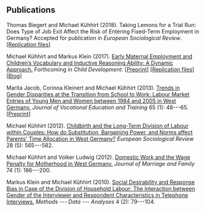
## Publications

Thomas Biegert and Michael Kühhirt (2018). Taking Lemons for a Trial Run: Does Type of Job Exit Affect the Risk of Entering Fixed-Term Employment in Germany? Accepted for publication in *European Sociological Review*. [[Replication files](https://osf.io/nh5u4)]

Michael Kühhirt and Markus Klein (2017). [Early Maternal Employment and Children’s Vocabulary and Inductive Reasoning Ability: A Dynamic Approach.](http://onlinelibrary.wiley.com/doi/10.1111/cdev.12796/abstract) Forthcoming in *Child Development*. [[Preprint](https://osf.io/preprints/socarxiv/brscf)] [[Replication files](https://osf.io/m8trg)] [[Blog](https://theconversation.com/being-a-working-mother-is-not-bad-for-your-children-78439)]

Marita Jacob, Corinna Kleinert and Michael Kühhirt (2013). [Trends in Gender Disparities at the Transition from School to Work: Labour Market Entries of Young Men and Women between 1984 and 2005 in West Germany.](http://www.tandfonline.com/doi/abs/10.1080/13636820.2012.738427#.VZ59QbdH_sY) *Journal of Vocational Education and Training* 65 (1): 48---65. [[Preprint](http://www.mzes.uni-mannheim.de/publications/wp/wp-127.pdf)]

Michael Kühhirt (2012). [Childbirth and the Long-Term Division of Labour within Couples: How do Substitution, Bargaining Power, and Norms affect Parents' Time Allocation in West Germany?](http://esr.oxfordjournals.org/content/28/5/565) *European Sociological Review* 28 (5): 565---582.

Michael Kühhirt and Volker Ludwig (2012). [Domestic Work and the Wage Penalty for Motherhood in West Germany.](http://onlinelibrary.wiley.com/doi/10.1111/j.1741-3737.2011.00886.x/abstract) *Journal of Marriage and Family* 74 (1): 186---200.

Markus Klein and Michael Kühhirt (2010). [Social Desirability and Response Bias in Case of the Division of Household Labour: The Interaction between Gender of the Interviewer and Respondent Characteristics in Telephone Interviews.](http://www.ssoar.info/ssoar/handle/document/21012) *Methods --- Data --- Analyses* 4 (2): 79---104.
